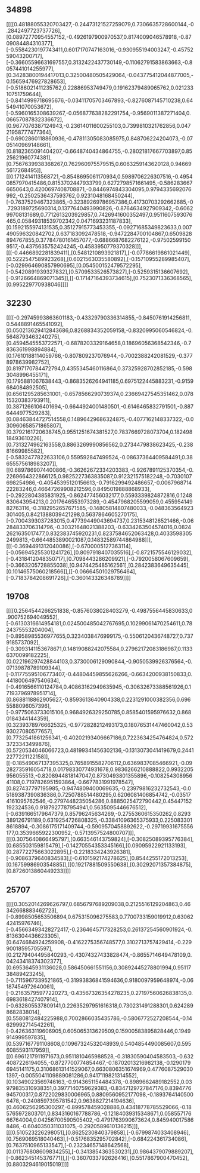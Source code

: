 ## 34898
[[[[0.48188055320703427,-0.24473121527259079,0.7306635728600144,-0.2842497723737726],[0.08972770954557152,-0.4926197900970537,0.8174009046578918,-0.8709084484310377],[-0.5584230197743411,0.6017170747163016,-0.930955194003247,-0.4575259043200717],[-0.36605596631697557,0.3132422437730149,-0.11062791583863663,-0.8057441014255977],[0.34283800194417013,0.32500480505429064,-0.043775412044877005,-0.15659476927828653],[-0.5186021411235762,0.22886953749479,0.19162379489065762,0.02123310751759644],[-0.8414999718695676,-0.03411705703467893,-0.8276087145710238,0.6454941070053672],[-0.5960165308639267,-0.056877638282291754,-0.9569011387271404,0.06657087832336672],[0.9677076387124943,-0.23614011600255103,0.7399810321762856,0.04721958777477364],[-0.6902860118860936,-0.47811305083085975,0.848706224204073,-0.0705140969148661],[0.8182365091404207,-0.6648740434864755,-0.28021817667703897,0.8525621960774381],[0.7567639938368267,0.762960975579515,0.6063259143620128,0.946695617268495]],[[0.1712414113568721,-0.8548695061170934,0.5989706226307516,-0.49540857970415486,0.8153702447933799,0.6272798571661495,-0.5862836676650643,0.4200697408708871,-0.8446974843304095,0.9794335692076992,-0.2502536437593762,0.9231048168450244],[-0.7637529467323865,-0.32389269786957386,0.41730703292662685,-0.7293189725690314,0.1377640493990826,-0.8764634927909342,-0.606299708131689,0.7712613203929857,0.7426941600352497,0.9511607593076465,0.05849318539702342,0.0471693231187833],[0.1592155974131535,0.35127915773453355,-0.09271685349823633,0.007490596320842702,0.637183092478518,-0.9472284700104867,0.6509828894767855,0.37784780161457077,-0.6886687682276122,-0.975025991509517,-0.4375635752424245,-0.4583950779370328]]],[[[-0.4466892281839411],[0.5481210893921817],[-0.07786619861021449],[0.5222547589923268],[0.6021563035580892],[-0.15710955289985407],[-0.029964690857990695],[0.054500152479572295],[-0.5420891939327832],[0.5709533526573827],[-0.5259315136607692],[-0.9126664869071345]],[[-0.17147164393734615],[0.7523071336368565],[0.995229770938046]]]]

## 32230
[[[[-0.29745993863601183,-0.43329790336314855,-0.8450761914256811,0.5448891465541092],[0.050213629412843686,0.8268834352059158,-0.8320995060546824,-0.5648793463240275],[0.4594545553722571,-0.6878203329164658,0.18696056368542346,-0.7836361998894884],[0.17610188114059766,-0.807809237076944,-0.7002388242081529,-0.3778978639982752],[0.8197170784472794,0.4355345460116864,0.37325928702852185,-0.5983048996455171],[0.1795881067638443,-0.8683526264941185,0.6975122445883231,-0.9159684084892505],[0.6561295285631001,-0.6578566290739374,0.23669427545351462,0.07815320383793911],[0.3871266106401694,-0.6644924001480501,-0.6146465832791501,-0.8876444977529283],[0.08463844727514558,0.14896429686324875,-0.4077162148337322,-0.030960658571865807],[0.3792161720638745,0.9551251674381527,0.7837669728073704,0.18249818493610226],[0.7313274962163558,0.8863269990856562,0.2734479838623425,-0.23881669985582],[-0.5832477822633106,0.559592847499524,-0.08637364409584491,0.38655575618983207]],[[0.6897869074400866,-0.36262672334203383,-0.9267891125370354,-0.2269664322866125,0.9825227363835087,0.912321575182248,-0.7030107698254986,-0.40545395120156613,-0.7916299492486657,-0.006796871422283246,0.46647269908212596,0.8495019888868933],[-0.2922804385831925,-0.862477456032177,0.5593339824872816,0.1248830643954213,0.2017646553973289,-0.4547968205599059,0.45595414982763116,-0.3182952657671585,-0.14805814807480033,-0.048363564923301405,0.8421388039421298,0.5637864605270175],[-0.7004393037283015,0.47739449043694737,0.2315348126521466,-0.06284833706314796,-0.30321648021388203,-0.6334263504574016,0.08242621635017477,0.832383745920231,0.8237584652063428,0.40335983052499813,-0.6644853890021087,0.14832589744864988]]],[[[-0.3694491312040086],[-0.6700005127363114],[-0.056945255301241726],[0.8097918407035516],[-0.8721575546129032],[-0.4318412048350717],[0.7098443286209921],[-0.7920058067609659],[-0.3663205728855038],[0.9474425485162561],[0.2842383649635445],[0.10146575060218566]],[[-0.06664501029756464],[-0.7183784208691726],[-0.360143326348789]]]]

## 19708
[[[[0.2564544266251838,-0.8576038028403279,-0.4987556445830633,0.900752694049552],[-0.6130316614954181,0.024500485042767695,0.10299061470254611,0.7824375553204004],[-0.8958985536977655,0.3234038476999175,-0.5506120436748727,0.7379185737092],[-0.3093141153678671,0.14819088242075584,0.27962172083186987,0.11336370099182225],[0.022196297428844103,0.3730006129090844,-0.9050539926376564,-0.07139878789109344],[-0.11775595106773407,-0.44804459855626266,-0.6634200938150833,0.4418006497540634],[-0.4916566110124784,0.40863162949635945,-0.30632673388561926,0.17193796978951714],[0.8688118862905627,-0.8593613640904338,0.2231291000382356,0.6965588096057396],[-0.9775063733015106,0.9684926329250785,0.8585401595976632,0.8680184344144359],[0.32393789766625325,-0.9772828212493173,0.18076531447460042,0.5393027080577657],[0.7732541861256341,-0.40202193406667186,0.7223634254764824,0.5723723343499876],[0.5720534046066723,0.48199341456302136,-0.1313073041419679,0.24412277221122158]],[[-0.18549067137395325,0.7658915582706112,0.6369837085466921,-0.09282735916054718,0.01798330774931678,0.9836266210888822,0.9932205956055513,-0.8208944818147047,0.8730493801355896,-0.10825430895641108,0.7197826951593864,-0.6677831991978547],[0.827437797195985,-0.9474809400069635,-0.23979816232732543,-0.05189387390836386,0.7250788514480295,0.6206081406854742,-0.035174161095762546,-0.2797448235054286,0.8885025472790442,0.45447152192324536,0.9187927787954941,0.5635095446676512],[-0.6391665179647379,0.85796245634269,-0.2755360615350262,0.8293389126791189,0.6319254726808325,-0.33841096365375933,0.2250833018618894,-0.3086175171409744,-0.5909570458892622,-0.29719931675556177,0.3539665922300952,-0.5713957524800707]]],[[[0.3075640866495797],[0.663546143759824],[-0.30825089395776384],[0.685503159815479],[-0.14270554353345166],[0.09095922921133193],[0.28772275663022895],[-0.2218334243926381],[-0.9086379640834583],[-0.6101592174278625],[0.8544255172013253],[0.1675998690354885]],[[0.19217881509550638],[0.30292071357384875],[0.8726013860449233]]]]

## 25707
[[[[0.3052014269626797,0.6856797689209038,0.2125516129204863,0.46342668883462723],[-0.8998505653506894,0.675315096275583,0.7700733159019912,0.6306242415976746],[-0.45663493428272417,-0.2364645717328253,0.26137254560901924,-0.8136304436623305],[0.6474684924259908,-0.4162275356748577,0.3102713757429414,-0.22990018595705597],[0.21279404495840293,-0.43074327433828474,-0.8655714649478109,0.04243418374302377],[0.6953645931136028,0.586450661551156,0.30892445278801994,0.9511738489423245],[-0.7115967339521865,-0.31993836841594636,0.9180097959648974,-0.06187454972640061],[-0.21635795977220273,-0.43567326354278235,0.27197560626838135,0.6983618427407914],[-0.632805537809141,0.22635297951616318,0.730231491288301,0.6242898682838014],[0.5580812484225988,0.7002866035435786,-0.5806772527208544,-0.14629992714542261],[-0.426363119606905,0.605065313629509,0.15900583895828446,0.1949914999597835],[0.5397167791108608,0.10967324532048939,0.5404854490085607,0.5956085593117959]],[[0.6961217911971673,0.9511810465988528,-0.31830590404583503,-0.6324087226194055,-0.8727700774854467,-0.18702013216982138,-0.12901796945141175,0.31068613141529067,0.6630806351674969,0.47760875290301397,-0.0055041109889081286,0.9417119821314552],[0.10349023569746163,-0.9143651154484378,-0.8989662489182552,0.03979835310938351,0.3977140759629383,-0.8347129727847176,0.8394776945700317,0.8722029830006965,0.8809560952177098,-0.18937641405006478,-0.2408597395781542,0.9638827214194636],[0.4606256295300297,-0.899578459028886,0.43418778785529066,-0.185765972803701,0.8343160167788786,-0.12184039315348671,0.05855717666764004,0.04256700590505402,-0.4791763990673624,0.8459400175868486,-0.6040350311031075,-0.2920589610136215]]],[[[0.510523226298051],[0.8625230840379858],[-0.6799874033408946],[0.7569069518040463],[-0.5176835295702842],[-0.684224361734086],[0.7637510965133547],[-0.23234657148642568],[0.011376808609834255],[-0.3413854363530231],[0.9864379079889207],[-0.862345145376771]],[[-0.3607033792626416],[0.5517867900470452],[0.8803294619015019]]]]


